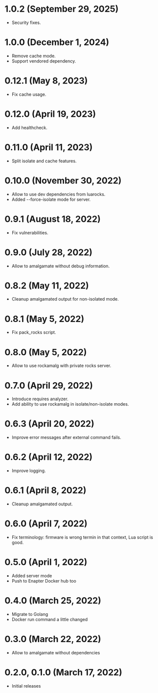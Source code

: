 # 1.0.2 (September 29, 2025)
* Security fixes.

# 1.0.0 (December 1, 2024)
* Remove cache mode.
* Support vendored dependency.

# 0.12.1 (May 8, 2023)
* Fix cache usage.

# 0.12.0 (April 19, 2023)
* Add healthcheck.

# 0.11.0 (April 11, 2023)
* Split isolate and cache features.

# 0.10.0 (November 30, 2022)
* Allow to use dev dependencies from luarocks.
* Added --force-isolate mode for server.

# 0.9.1 (August 18, 2022)
* Fix vulnerabilities.

# 0.9.0 (July 28, 2022)
* Allow to amalgamate without debug information.

# 0.8.2 (May 11, 2022)
* Cleanup amalgamated output for non-isolated mode.

# 0.8.1 (May 5, 2022)
* Fix pack_rocks script.

# 0.8.0 (May 5, 2022)
* Allow to use rockamalg with private rocks server.

# 0.7.0 (April 29, 2022)
* Introduce requires analyzer.
* Add ability to use rockamalg in isolate/non-isolate modes.

# 0.6.3 (April 20, 2022)
* Improve error messages after external command fails.

# 0.6.2 (April 12, 2022)
* Improve logging.

# 0.6.1 (April 8, 2022)
* Cleanup amalgamated output.

# 0.6.0 (April 7, 2022)
* Fix terminology: firmware is wrong termin in that context, Lua script is good.

# 0.5.0 (April 1, 2022)
* Added server mode
* Push to Enapter Docker hub too

# 0.4.0 (March 25, 2022)
* Migrate to Golang
* Docker run command a little changed

# 0.3.0 (March 22, 2022)
* Allow to amalgamate without dependencies

# 0.2.0, 0.1.0 (March 17, 2022)
* Initial releases

